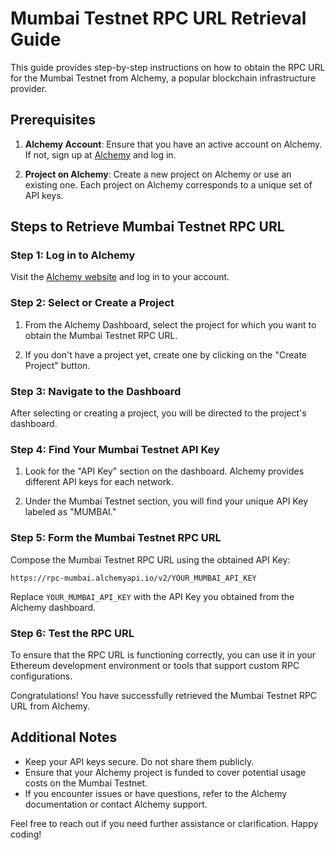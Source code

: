 # Mumbai Testnet RPC URL Retrieval Guide

This guide provides step-by-step instructions on how to obtain the RPC URL for the Mumbai Testnet from Alchemy, a popular blockchain infrastructure provider.

## Prerequisites

1. **Alchemy Account**: Ensure that you have an active account on Alchemy. If not, sign up at [Alchemy](https://www.alchemy.com/) and log in.

2. **Project on Alchemy**: Create a new project on Alchemy or use an existing one. Each project on Alchemy corresponds to a unique set of API keys.

## Steps to Retrieve Mumbai Testnet RPC URL

### Step 1: Log in to Alchemy

Visit the [Alchemy website](https://www.alchemy.com/) and log in to your account.

### Step 2: Select or Create a Project

1. From the Alchemy Dashboard, select the project for which you want to obtain the Mumbai Testnet RPC URL.

2. If you don't have a project yet, create one by clicking on the "Create Project" button.

### Step 3: Navigate to the Dashboard

After selecting or creating a project, you will be directed to the project's dashboard.

### Step 4: Find Your Mumbai Testnet API Key

1. Look for the "API Key" section on the dashboard. Alchemy provides different API keys for each network.

2. Under the Mumbai Testnet section, you will find your unique API Key labeled as "MUMBAI."

### Step 5: Form the Mumbai Testnet RPC URL

Compose the Mumbai Testnet RPC URL using the obtained API Key:

```plaintext
https://rpc-mumbai.alchemyapi.io/v2/YOUR_MUMBAI_API_KEY
```

Replace `YOUR_MUMBAI_API_KEY` with the API Key you obtained from the Alchemy dashboard.

### Step 6: Test the RPC URL

To ensure that the RPC URL is functioning correctly, you can use it in your Ethereum development environment or tools that support custom RPC configurations.

Congratulations! You have successfully retrieved the Mumbai Testnet RPC URL from Alchemy.

## Additional Notes

- Keep your API keys secure. Do not share them publicly.
- Ensure that your Alchemy project is funded to cover potential usage costs on the Mumbai Testnet.
- If you encounter issues or have questions, refer to the Alchemy documentation or contact Alchemy support.

Feel free to reach out if you need further assistance or clarification. Happy coding!